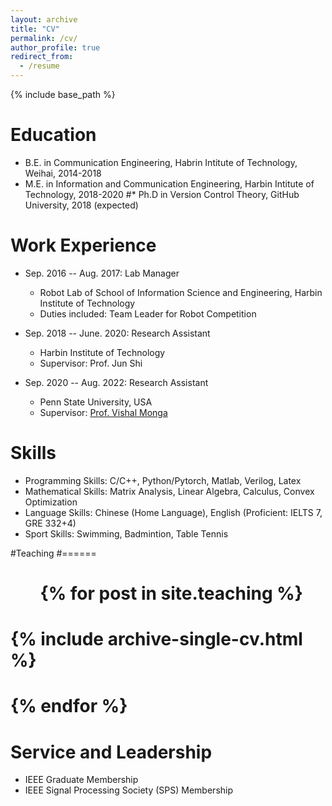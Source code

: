 ```yaml
---
layout: archive
title: "CV"
permalink: /cv/
author_profile: true
redirect_from:
  - /resume
---
```


{% include base_path %}

Education
======
* B.E. in Communication Engineering, Habrin Intitute of Technology, Weihai, 2014-2018
* M.E. in Information and Communication Engineering, Harbin Intitute of Technology, 2018-2020
#* Ph.D in Version Control Theory, GitHub University, 2018 (expected)

Work Experience
======
* Sep. 2016 -- Aug. 2017: Lab Manager
  * Robot Lab of School of Information Science and Engineering, Harbin Institute of Technology
  * Duties included: Team Leader for Robot Competition

* Sep. 2018 -- June. 2020: Research Assistant
  * Harbin Institute of Technology
  * Supervisor: Prof. Jun Shi

* Sep. 2020 -- Aug. 2022: Research Assistant
  * Penn State University, USA
  * Supervisor: [Prof. Vishal Monga](http://signal.ee.psu.edu/faculty.html)

Skills
======
* Programming Skills: C/C++, Python/Pytorch, Matlab, Verilog, Latex
* Mathematical Skills: Matrix Analysis, Linear Algebra, Calculus, Convex Optimization
* Language Skills: Chinese (Home Language), English (Proficient: IELTS 7, GRE 332+4)
* Sport Skills: Swimming, Badmintion, Table Tennis

#Teaching
#======
#  <ul>{% for post in site.teaching %}
#    {% include archive-single-cv.html %}
#  {% endfor %}</ul>
  
Service and Leadership
======
* IEEE Graduate Membership
* IEEE Signal Processing Society (SPS) Membership